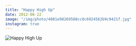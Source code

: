 ```yaml
---
title: "Happy High Up"
date: 2012-06-22
image: "/img/photo/4081e98269588cc8c6924562b9c9421f.jpg"
instagram: true
---
```


![Happy High Up](/img/photo/4081e98269588cc8c6924562b9c9421f.jpg)

